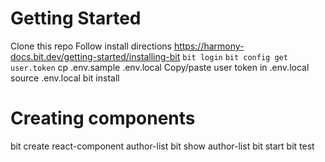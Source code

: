 # Getting Started

Clone this repo
Follow install directions https://harmony-docs.bit.dev/getting-started/installing-bit
`bit login`
`bit config get user.token`
cp .env.sample .env.local
Copy/paste user token in .env.local
source .env.local
bit install

# Creating components

bit create react-component author-list
bit show author-list 
bit start 
bit test